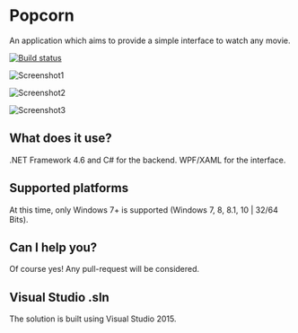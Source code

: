 # Popcorn
An application which aims to provide a simple interface to watch any movie.

[![Build status](https://ci.appveyor.com/api/projects/status/2tijq4sm43r87lmf?svg=true)](https://ci.appveyor.com/project/bbougot/popcorn)

![Screenshot1](https://cloud.githubusercontent.com/assets/8962802/9370674/46d0d9dc-46d2-11e5-9627-26db73f56efd.jpg)

![Screenshot2](https://cloud.githubusercontent.com/assets/8962802/9288484/e6f0a25e-4348-11e5-9317-f8c0dee12729.jpg)

![Screenshot3](https://cloud.githubusercontent.com/assets/8962802/9288481/dee26ee4-4348-11e5-972e-b7609bd07ca8.jpg)

## What does it use?
.NET Framework 4.6 and C# for the backend. WPF/XAML for the interface.

## Supported platforms
At this time, only Windows 7+ is supported (Windows 7, 8, 8.1, 10 | 32/64 Bits).

## Can I help you?
Of course yes! Any pull-request will be considered.

## Visual Studio .sln
The solution is built using Visual Studio 2015.
